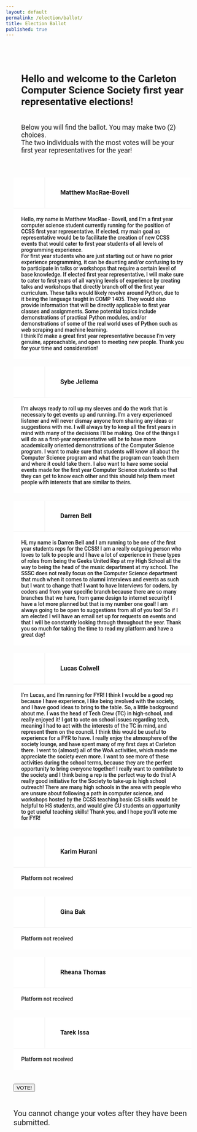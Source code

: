 ```yaml
---
layout: default
permalink: /election/ballot/
title: Election Ballot
published: true
---
```

<head>
  <script src="http://ccss.carleton.ca/js/jquery.min.js"></script>

  <script>

  var BASE_URL = "https://ccss-election.herokuapp.com";

  // Read a page's GET URL variables and return them as an associative array.
  function getUrlVars() {
      var vars = [], hash;
      var hashes = window.location.href.slice(window.location.href.indexOf('?') + 1).split('&');
      for(var i = 0; i < hashes.length; i++)
      {
          hash = hashes[i].split('=');
          vars.push(hash[0]);
          vars[hash[0]] = hash[1];
      }
      return vars;
  }

  $(function () {
    var params = getUrlVars();
    if (!params['x']) {
      // $("#ballot_display").css("display", "none");
      // $("#pre_ballot_error").css("background-color", "red");
      // $("#pre_ballot_error").css("display", "");
      // $("#pre_ballot_content").text("We couldn't process your ballot. Please make sure you came here through the SCS authentication system!");
    }
    else {
      $.post(BASE_URL + '/validate?x=' + params['x'],
        function (data) {
          if (!data["ok"]) {
            $("#ballot_display").css("display", "none");
            $("#pre_ballot_content").text(data["error"]);
            $("#pre_ballot_error").css("display", "");
            $("#pre_ballot_error").css("background-color", "red");
          }
        }
      );
    }

    $("#ballot").submit(function (e) {
        e.preventDefault();

        checked = $(".votebox:checked");

        // Verify there are two things in the list of candidates they
        // want to vote for.
        if (checked.length != 2) {
          alert("Please select the correct amount of candidates (2)");
          return;
        }

        ids = checked.map(function (index, checkbox) {
            return checkbox.id;
        });

        // We checked for x above
        var x = params['x'];

        for (var i = 0; i < ids.length; i++) {
          // Send to the server
          $.post(BASE_URL + '/vote?x=' + x,
            // We verified above that exactly two things are in the list.
            {"vote": ids[i]},
            function (data) {
              if (data["ok"]) {
                $("#ballot_display").css("display", "none");
                $("#message_container").css("background-color", "greenyellow");
                $("#message_container").text(data["ok"]);
                $("#message_container").css("display", "");
              }
              else {
                $("#message_container").css("background-color", "red");
                $("#message_container").text(data["error"]);
                $("#message_container").css("display", "");
              }
            });
        }
      });
  });

  </script>

  <style>
  h1 {
      color: maroon;
      margin-left: 40px;
  }

  h3 {
    margin: 0;
  }

  body {
    font-family: 'Roboto', sans-serif;
  }

  #ballot {
    padding: 20px;
  }
  #ballot_header {
    padding: 40px;
    font-size: 125%;
  }

  .candidate {
    background: #fff;
    margin-bottom: 20px;
  }
  .candidate input {
    display: none;
  }
  .candidate .label-holder {
    display: flex;
    border-bottom: 1px solid #eee;
  }
  .candidate-check {
    height: 80px;
    width: 81px;
    position: relative;
    margin-right: 40px;
    border-right: 1px solid #eee;
  }
  .candidate-check img {
    display: none;
    position: absolute;
    top: 50%;
    left: 50%;
    transform: translate(-50%, -50%);
    width: 30px;
    height: 30px;
  }
  .candidate:hover .candidate-check img, .candidate input:checked ~ label .candidate-check img {
    display: block;
  }
  .candidate h3 {
    display: flex;
    flex-direction: column;
    justify-content: center;
  }
  .candidate input:checked ~ label .candidate-check {
    background: #E5F7EC;
  }
  .candidate input:checked ~ label .candidate-check {
    background: #E5F7EC;
  }
  .candidate label {
    font-weight: 500;
    font-family: inherit;
  }

  .candidate-description {
    padding: 20px;
  }
  </style>
  <link href="https://fonts.googleapis.com/css?family=Roboto" rel="stylesheet">
</head>
<div id="ballot_display">
<div id='ballot_header'>
  <h2>Hello and welcome to the Carleton Computer Science Society first year representative elections!</h2>
  <br>
  Below you will find the ballot. You may make two (2) choices.
  <br>
  The two individuals with the most votes will be your first year representatives for the year!
</div>

<form id="ballot">
  <div class='candidate'>
    <input id="matthew" class="votebox" type="checkbox" name="vote[]"/>
    <label for="matthew">
      <div class='label-holder'>
        <div class='candidate-check'>
          <img src="{{ site.baseurl }}/images/svg/check.svg" alt="check">
        </div>
        <h3>Matthew MacRae-Bovell</h3>
      </div>
      <div class="candidate-description">Hello, my name is Matthew MacRae - Bovell, and I’m a first year computer science student currently running for the position of CCSS first year representative. If elected, my main goal as representative would be to facilitate the creation of new CCSS events that would cater to first year students of all levels of programming experience.
      <br>
      For first year students who are just starting out or have no prior experience programming, it can be daunting and/or confusing to try to participate in talks or workshops that require a certain level of base knowledge. If elected first year representative, I will make sure to cater to first years of all varying levels of experience by creating talks and workshops that directly branch off of the first year curriculum. These talks would likely revolve around Python, due to it being the language taught in COMP 1405. They would also provide information that will be directly applicable to first year classes and assignments. Some potential topics include demonstrations of practical Python modules, and/or demonstrations of some of the real world uses of Python such as web scraping and machine learning.
      <br>
      I think I’d make a great first year representative because I’m very genuine, approachable, and open to meeting new people. Thank you for your time and consideration!</div>
    </label>
  </div>

  <div class='candidate'>
      <input id="sybe" class="votebox" type="checkbox" name="vote[]"/>
      <label for="sybe">
        <div class='label-holder'>
          <div class='candidate-check'>
            <img src="{{ site.baseurl }}/images/svg/check.svg" alt="check">
          </div>
          <h3>Sybe Jellema</h3>
        </div>
        <div class="candidate-description">
          I’m always ready to roll up my sleeves and do the work that is necessary to get events up and running. I’m a very experienced listener and will never dismay anyone from sharing any ideas or suggestions with me. I will always try to keep all the first years in mind with many of the decisions I’ll be making. One of the things I will do as a first-year representative will be to have more academically oriented demonstrations of the Computer Science program. I want to make sure that students will know all about the Computer Science program and what the program can teach them and where it could take them. I also want to have some social events made for the first year Computer Science students so that they can get to know each other and this should help them meet people with interests that are similar to theirs.
        </div>
      </label>
    </div>

  <div class='candidate'>
      <input id="darren" class="votebox" type="checkbox" name="vote[]"/>
      <label for="darren">
        <div class='label-holder'>
          <div class='candidate-check'>
            <img src="{{ site.baseurl }}/images/svg/check.svg" alt="check">
          </div>
          <h3>Darren Bell</h3>
        </div>
        <div class="candidate-description">
            Hi, my name is Darren Bell and I am running to be one of the first year students reps for the CCSS! I am a really outgoing person who loves to talk to people and I have a lot of experience in these types of roles from being the Geeks United Rep at my High School all the way to being the head of the music department at my school. The SSSC does not really focus on the Computer Science department that much when it comes to alumni interviews and events as such but I want to change that! I want to have Interviews for coders, by coders and from your specific branch because there are so many branches that we have, from game design to internet security! I have a lot more planned but that is my number one goal! I am always going to be open to suggestions from all of you too! So if I am elected I will have an email set up for requests on events and that I will be constantly looking through throughout the year. Thank you so much for taking the time to read my platform and have a great day!
        </div>
      </label>
    </div>

  <div class='candidate'>
      <input id="lucas" class="votebox" type="checkbox" name="vote[]"/>
      <label for="lucas">
        <div class='label-holder'>
          <div class='candidate-check'>
            <img src="{{ site.baseurl }}/images/svg/check.svg" alt="check">
          </div>
          <h3>Lucas Colwell</h3>
        </div>
        <div class="candidate-description">
            I’m Lucas, and I’m running for FYR! I think I would be a good rep because I have experience, I like being involved with the society, and I have good ideas to bring to the table. So, a little background about me. I was the head of Tech Crew (TC) in high-school, and really enjoyed it! I got to vote on school issues regarding tech, meaning I had to act with the interests of the TC in mind, and represent them on the council. I think this would be useful to experience for a FYR to have. I really enjoy the atmosphere of the society lounge, and have spent many of my first days at Carleton there. I went to (almost) all of the WoA activities, which made me appreciate the society even more. I want to see more of these activities during the school terms, because they are the perfect opportunity to bring everyone together! I really want to contribute to the society and I think being a rep is the perfect way to do this! A really good initiative for the Society to take-up is high school outreach! There are many high schools in the area with people who are unsure about following a path in computer science, and workshops hosted by the CCSS teaching basic CS skills would be helpful to HS students, and would give CU students an opportunity to get useful teaching skills! Thank you, and I hope you’ll vote me for FYR!
        </div>
      </label>
    </div>

  <div class='candidate'>
      <input id="karim" class="votebox" type="checkbox" name="vote[]"/>
      <label for="karim">
        <div class='label-holder'>
          <div class='candidate-check'>
            <img src="{{ site.baseurl }}/images/svg/check.svg" alt="check">
          </div>
          <h3>Karim Hurani</h3>
        </div>
        <div class="candidate-description">Platform not received</div>
      </label>
    </div>

  <div class='candidate'>
      <input id="gina" class="votebox" type="checkbox" name="vote[]"/>
      <label for="gina">
        <div class='label-holder'>
          <div class='candidate-check'>
            <img src="{{ site.baseurl }}/images/svg/check.svg" alt="check">
          </div>
          <h3>Gina Bak</h3>
        </div>
        <div class="candidate-description">Platform not received</div>
      </label>
    </div>
  
  <div class='candidate'>
    <input id="rheana" class="votebox" type="checkbox" name="vote[]"/>
    <label for="rheana">
      <div class='label-holder'>
        <div class='candidate-check'>
          <img src="{{ site.baseurl }}/images/svg/check.svg" alt="check">
        </div>
        <h3>Rheana Thomas</h3>
      </div>
      <div class="candidate-description">Platform not received</div>
    </label>
  </div>

  <div class='candidate'>
    <input id="tarek" class="votebox" type="checkbox" name="vote[]"/>
    <label for="tarek">
      <div class='label-holder'>
        <div class='candidate-check'>
          <img src="{{ site.baseurl }}/images/svg/check.svg" alt="check">
        </div>
        <h3>Tarek Issa</h3>
      </div>
      <div class="candidate-description">Platform not received</div>
    </label>
  </div>

  <br>
  <input type="submit" value="VOTE!"/>
</form>
</div>

<div style="padding-left:20px; padding-top: 10px; font-size:20px">
You cannot change your votes after they have been submitted.
</div>

<div id="pre_ballot_error" style="display: none">
<p id="pre_ballot_content" style="font-weight: bold">Fake content you shouldn't see</p>
</div>
